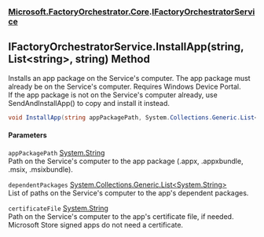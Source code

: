 ### [Microsoft.FactoryOrchestrator.Core](Microsoft_FactoryOrchestrator_Core.md 'Microsoft.FactoryOrchestrator.Core').[IFactoryOrchestratorService](IFactoryOrchestratorService.md 'Microsoft.FactoryOrchestrator.Core.IFactoryOrchestratorService')
## IFactoryOrchestratorService.InstallApp(string, List&lt;string&gt;, string) Method
Installs an app package on the Service's computer. The app package must already be on the Service's computer. Requires Windows Device Portal.  
If the app package is not on the Service's computer already, use SendAndInstallApp() to copy and install it instead.  
```csharp
void InstallApp(string appPackagePath, System.Collections.Generic.List<string> dependentPackages=null, string certificateFile=null);
```
#### Parameters
<a name='Microsoft_FactoryOrchestrator_Core_IFactoryOrchestratorService_InstallApp(string_System_Collections_Generic_List_string__string)_appPackagePath'></a>
`appPackagePath` [System.String](https://docs.microsoft.com/en-us/dotnet/api/System.String 'System.String')  
Path on the Service's computer to the app package (.appx, .appxbundle, .msix, .msixbundle).
  
<a name='Microsoft_FactoryOrchestrator_Core_IFactoryOrchestratorService_InstallApp(string_System_Collections_Generic_List_string__string)_dependentPackages'></a>
`dependentPackages` [System.Collections.Generic.List&lt;](https://docs.microsoft.com/en-us/dotnet/api/System.Collections.Generic.List-1 'System.Collections.Generic.List')[System.String](https://docs.microsoft.com/en-us/dotnet/api/System.String 'System.String')[&gt;](https://docs.microsoft.com/en-us/dotnet/api/System.Collections.Generic.List-1 'System.Collections.Generic.List')  
List of paths on the Service's computer to the app's dependent packages.
  
<a name='Microsoft_FactoryOrchestrator_Core_IFactoryOrchestratorService_InstallApp(string_System_Collections_Generic_List_string__string)_certificateFile'></a>
`certificateFile` [System.String](https://docs.microsoft.com/en-us/dotnet/api/System.String 'System.String')  
Path on the Service's computer to the app's certificate file, if needed. Microsoft Store signed apps do not need a certificate.
  
